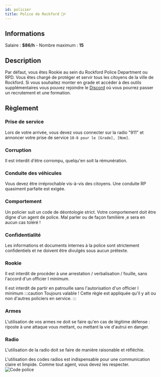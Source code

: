 ```yaml
---
id: policier
title: Police de Rockford 👮‍♂️
---
```




## Informations
Salaire : **$86/h** - Nombre maximum : **15**

## Description
Par défaut, vous êtes Rookie au sein du Rockford Police Department ou RPD. Vous êtes chargé de protéger et servir tous les citoyens de la ville de Rockford. Si vous souhaitez monter en grade et accéder à des outils supplémentaires vous pouvez rejoindre le [Discord](https://discord.gg/XGvVqKuP5G) où vous pourrez passer un recrutement et une formation.

## Règlement
### Prise de service
Lors de votre arrivée, vous devez vous connecter sur la radio "911" et annoncer votre prise de service `10-8 pour le [Grade], [Nom]`.

### 

### Corruption
Il est interdit d'être corrompu, quelqu'en soit la rémunération.

### Conduite des véhicules
Vous devez être irréprochable vis-à-vis des citoyens. Une conduite RP quasiment parfaite est exigée.

### Comportement
Un policier suit un code de déontologie strict. Votre comportement doit être digne d'un agent de police. Mal parler ou de façon familière ,e sera en aucun cas toléré !

### Confidentialité
Les informations et documents internes à la police sont strictement confidentiels et ne doivent être divulgés sous aucun prétexte.

### Rookie
Il est interdit de procéder à une arrestation / verbalisation / fouille, sans l'accord d'un officier I minimum.

Il est interdit de partir en patrouille sans l'autorisation d'un officier I minimum
:::caution Toujours valable !
Cette règle est appliquée qu'il y ait ou non d'autres policiers en service.
:::

### Armes
L'utilisation de vos armes ne doit se faire qu'en cas de légitime défense : riposte à une attaque vous mettant, ou mettant la vie d'autrui en danger.

### Radio
L'utilisation de la radio doit se faire de manière raisonable et réfléchie.

L'utilisation des codes radios est indispensable pour une communication claire et limpide. Comme tout agent, vous devez les respecter.
![Code police](/img/code_police.png)